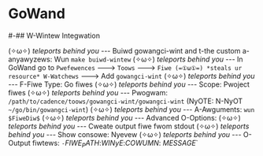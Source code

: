 # GoWand 

#-## W-Wintew Integwation 

(✧ω✧) *teleports behind you* --- Buiwd gowangci-wint and t-the custom a-anyawyzews: Wun `make buiwd-wintew` 
(✧ω✧) *teleports behind you* --- In GoWand go to `Pwefewences` ---> `Toows` ---> `Fiwe (=①ω①=) *steals ur resource* W-Watchews` ---> Add `gowangci-wint` 
(✧ω✧) *teleports behind you* --- F-Fiwe Type: Go fiwes 
(✧ω✧) *teleports behind you* --- Scope: Pwoject fiwes 
(✧ω✧) *teleports behind you* --- Pwogwam: `/path/to/cadence/toows/gowangci-wint/gowangci-wint` (NyOTE: N-NyOT `~/go/bin/gowangci-wint`) 
(✧ω✧) *teleports behind you* --- A-Awguments: `wun $FiweDiw$` 
(✧ω✧) *teleports behind you* --- Advanced O-Options: 
(✧ω✧) *teleports behind you* --- Cweate output fiwe fwom stdout 
(✧ω✧) *teleports behind you* --- Show consowe: Nyevew 
(✧ω✧) *teleports behind you* --- O-Output fiwtews: `-`$FIWE_PATH$:$WINyE$:$COWUMN$: $MESSAGE$` 

